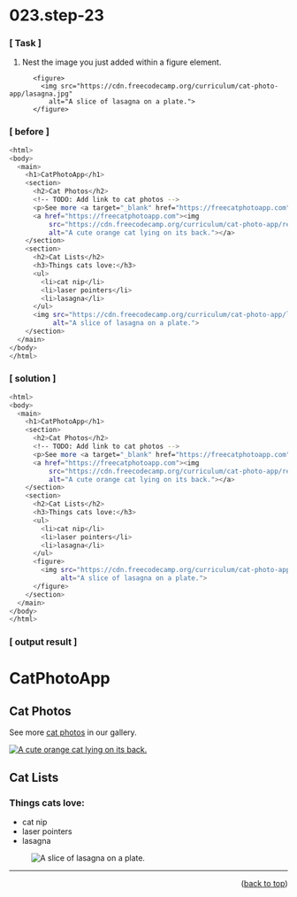 <a name="topage"></a>

# 023.step-23

### [ Task ]

  1. Nest the image you just added within a figure element.

```
      <figure>
        <img src="https://cdn.freecodecamp.org/curriculum/cat-photo-app/lasagna.jpg"
          alt="A slice of lasagna on a plate.">
      </figure>
```

### [ before ]

```sh
<html>
<body>
  <main>
    <h1>CatPhotoApp</h1>
    <section>
      <h2>Cat Photos</h2>
      <!-- TODO: Add link to cat photos -->
      <p>See more <a target="_blank" href="https://freecatphotoapp.com">cat photos</a> in our gallery.</p>
      <a href="https://freecatphotoapp.com"><img
          src="https://cdn.freecodecamp.org/curriculum/cat-photo-app/relaxing-cat.jpg"
          alt="A cute orange cat lying on its back."></a>
    </section>
    <section>
      <h2>Cat Lists</h2>
      <h3>Things cats love:</h3>
      <ul>
        <li>cat nip</li>
        <li>laser pointers</li>
        <li>lasagna</li>
      </ul>
      <img src="https://cdn.freecodecamp.org/curriculum/cat-photo-app/lasagna.jpg"
           alt="A slice of lasagna on a plate.">
    </section>
  </main>
</body>
</html>
```

### [ solution ]

```sh
<html>
<body>
  <main>
    <h1>CatPhotoApp</h1>
    <section>
      <h2>Cat Photos</h2>
      <!-- TODO: Add link to cat photos -->
      <p>See more <a target="_blank" href="https://freecatphotoapp.com">cat photos</a> in our gallery.</p>
      <a href="https://freecatphotoapp.com"><img
          src="https://cdn.freecodecamp.org/curriculum/cat-photo-app/relaxing-cat.jpg"
          alt="A cute orange cat lying on its back."></a>
    </section>
    <section>
      <h2>Cat Lists</h2>
      <h3>Things cats love:</h3>
      <ul>
        <li>cat nip</li>
        <li>laser pointers</li>
        <li>lasagna</li>
      </ul>
      <figure>
        <img src="https://cdn.freecodecamp.org/curriculum/cat-photo-app/lasagna.jpg"
             alt="A slice of lasagna on a plate.">
      </figure>
    </section>
  </main>
</body>
</html>
```

### [ output result ]

<html>
<body>
  <main>
    <h1>CatPhotoApp</h1>
    <section>
      <h2>Cat Photos</h2>
      <!-- TODO: Add link to cat photos -->
      <p>See more <a target="_blank" href="https://freecatphotoapp.com">cat photos</a> in our gallery.</p>
      <a href="https://freecatphotoapp.com"><img
          src="https://cdn.freecodecamp.org/curriculum/cat-photo-app/relaxing-cat.jpg"
          alt="A cute orange cat lying on its back."></a>
    </section>
    <section>
      <h2>Cat Lists</h2>
      <h3>Things cats love:</h3>
      <ul>
        <li>cat nip</li>
        <li>laser pointers</li>
        <li>lasagna</li>
      </ul>
      <figure>
        <img src="https://cdn.freecodecamp.org/curriculum/cat-photo-app/lasagna.jpg"
             alt="A slice of lasagna on a plate.">
      </figure>
    </section>
  </main>
</body>
</html>

-----

<p align="right">(<a href="#topage">back to top</a>)</p>
<br/>
<br/>
